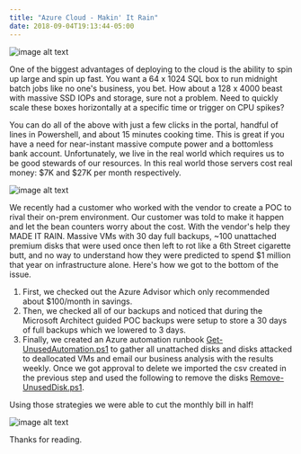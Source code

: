 ```yaml
---
title: "Azure Cloud - Makin' It Rain"
date: 2018-09-04T19:13:44-05:00
---
```


![image alt text](/rain.jpg)

One of the biggest advantages of deploying to the cloud is the ability to spin up large and spin up fast. You want a 64 x 1024 SQL box to run midnight batch jobs like no one's business, you bet. How about a 128 x 4000 beast with massive SSD IOPs and storage, sure not a problem. Need to quickly scale these boxes horizontally at a specific time or trigger on CPU spikes?

You can do all of the above with just a few clicks in the portal, handful of lines in Powershell, and about 15 minutes cooking time. This is great if you have a need for near-instant massive compute power and a bottomless bank account. Unfortunately, we live in the real world which requires us to be good stewards of our resources. In this real world those servers cost real money: $7K and $27K per month respectively.

![image alt text](/sizes.png)

We recently had a customer who worked with the vendor to create a POC to rival their on-prem environment. Our customer was told to make it happen and let the bean counters worry about the cost. With the vendor's help they MADE IT RAIN. Massive VMs with 30 day full backups, ~100 unattached premium disks that were used once then left to rot like a 6th Street cigarette butt, and no way to understand how they were predicted to spend $1 million that year on infrastructure alone. Here's how we got to the bottom of the issue.

1. First, we checked out the Azure Advisor which only recommended about $100/month in savings.
2. Then, we checked all of our backups and noticed that during the Microsoft Architect guided POC backups were setup to store a 30 days of full backups which we lowered to 3 days.
3. Finally, we created an Azure automation runbook [Get-UnusedAutomation.ps1](https://github.com/josephglaspie/Azure/blob/master/Get-UnusedAutomation.ps1) to gather all unattached disks and disks attacked to deallocated VMs and email our business analysis with the results weekly. Once we got approval to delete we imported the csv created in the previous step and used the following to remove the disks [Remove-UnusedDisk.ps1](https://github.com/josephglaspie/Azure/blob/master/Remove-UnusedDisk.ps1). 


Using those strategies we were able to cut the monthly bill in half!

![image alt text](/before.png)

Thanks for reading.
